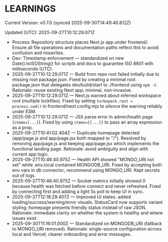 # LEARNINGS

<!--VERSION_INFO_START-->
Current Version: v0.7.0 (synced 2025-09-30T14:49:40.812Z)
<!--VERSION_INFO_END-->

Updated (UTC): 2025-09-27T10:12:29.071Z

- Process: Repository structure places Next.js app under frontend/. Ensure all file operations and documentation paths reflect this to avoid confusion and miswrites.
- Dev: Timestamp enforcement — standardized on new Date().toISOString() for scripts and docs to guarantee ISO 8601 with milliseconds (UTC).
- 2025-09-27T10:12:29.071Z — Build from repo root failed initially due to missing root package.json. Fixed by creating a minimal root package.json that delegates dev/build/start to ./frontend using `npm -C`. Rationale: reuse existing Next app; minimal, non-invasive.
- 2025-09-27T10:12:29.071Z — Next.js warned about inferred workspace root (multiple lockfiles). Fixed by setting `turbopack.root = process.cwd()` in frontend/next.config.mjs to silence the warning reliably under ESM.
- 2025-09-27T10:12:29.071Z — JSX parse error in admin/health page (`items=[...]`). Fixed by using `items={[...]}` to pass an array expression as a prop.
- 2025-09-27T10:41:02.404Z — Duplicate homepage detected (app/page.js and app/page.jsx both mapped to "/"). Resolved by removing app/page.js and keeping app/page.jsx which implements the functional landing page. Rationale: avoid ambiguity and align with current app logic.
- 2025-09-27T10:46:40.975Z — Health API showed "MONGO_URI not set" while .env.local contained MONGODB_URI. Fixed by accepting both env vars in db connector; recommend using MONGO_URI. Kept secrets out of logs.
- 2025-09-27T10:46:40.975Z — Socket metrics initially showed 0 because health was fetched before connect and never refreshed. Fixed by connecting first and adding a light 5s poll to keep UI in sync.
- 2025-09-27T12:18:29.407Z — Improved UI states: added loading/success/warning/error visuals. StatusCard now supports variant styling; homepage presents friendly status instead of raw JSON. Rationale: immediate clarity on whether the system is healthy and where issues exist.
- 2025-09-30T11:16:01.000Z — Standardized on MONGODB_URI (fallback to MONGO_URI removed). Rationale: single-source configuration across local and Vercel; clearer onboarding and error messages.
